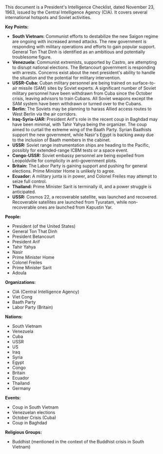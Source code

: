 This document is a President's Intelligence Checklist, dated November 23, 1963, issued by the Central Intelligence Agency (CIA). It covers several international hotspots and Soviet activities.

**Key Points:**

*   **South Vietnam:** Communist efforts to destabilize the new Saigon regime are ongoing with increased armed attacks. The new government is responding with military operations and efforts to gain popular support. General Ton That Dinh is identified as an ambitious and potentially troublesome figure.
*   **Venezuela:** Communist extremists, supported by Castro, are attempting to disrupt national elections. The Betancourt government is responding with arrests. Concerns exist about the next president's ability to handle the situation and the potential for military intervention.
*   **USSR-Cuba:** Cuban military personnel are being trained on surface-to-air missile (SAM) sites by Soviet experts. A significant number of Soviet military personnel have been withdrawn from Cuba since the October crisis, leaving advisors to train Cubans. All Soviet weapons except the SAM system have been withdrawn or turned over to the Cubans.
*   **Berlin:** The Soviets may be planning to harass Allied access routes to West Berlin via the air corridors.
*   **Iraq-Syria-UAR:** President Arif's role in the recent coup in Baghdad may have been minimal, with Tahir Yahya being the organizer. The coup aimed to curtail the extreme wing of the Baath Party. Syrian Baathists support the new government, while Nasir's Egypt is backing away due to the inclusion of Baath members in the cabinet.
*   **USSR:** Soviet range instrumentation ships are heading to the Pacific, possibly for extended-range ICBM tests or a space event.
*   **Congo-USSR:** Soviet embassy personnel are being expelled from Leopoldville for complicity in anti-government plots.
*   **Britain:** The Labor Party is gaining support and pushing for general elections. Prime Minister Home is unlikely to agree.
*   **Ecuador:** A military junta is in power, and Colonel Freiles may attempt to seize full control.
*   **Thailand:** Prime Minister Sarit is terminally ill, and a power struggle is anticipated.
*   **USSR:** Cosmos 22, a recoverable satellite, was launched and recovered. Recoverable satellites are launched from Tyuratam, while non-recoverable ones are launched from Kapustin Yar.

**People:**

*   President (of the United States)
*   General Ton That Dinh
*   President Betancourt
*   President Arif
*   Tahir Yahya
*   Nasir
*   Prime Minister Home
*   Colonel Freiles
*   Prime Minister Sarit
*   Adoula

**Organizations:**

*   CIA (Central Intelligence Agency)
*   Viet Cong
*   Baath Party
*   Labor Party (Britain)

**Nations:**

*   South Vietnam
*   Venezuela
*   Cuba
*   USSR
*   US
*   Iraq
*   Syria
*   Egypt
*   Congo
*   Britain
*   Ecuador
*   Thailand
*   Germany

**Events:**

*   Coup in South Vietnam
*   Venezuelan elections
*   October Crisis (Cuba)
*   Coup in Baghdad

**Religious Groups:**

*   Buddhist (mentioned in the context of the Buddhist crisis in South Vietnam)
